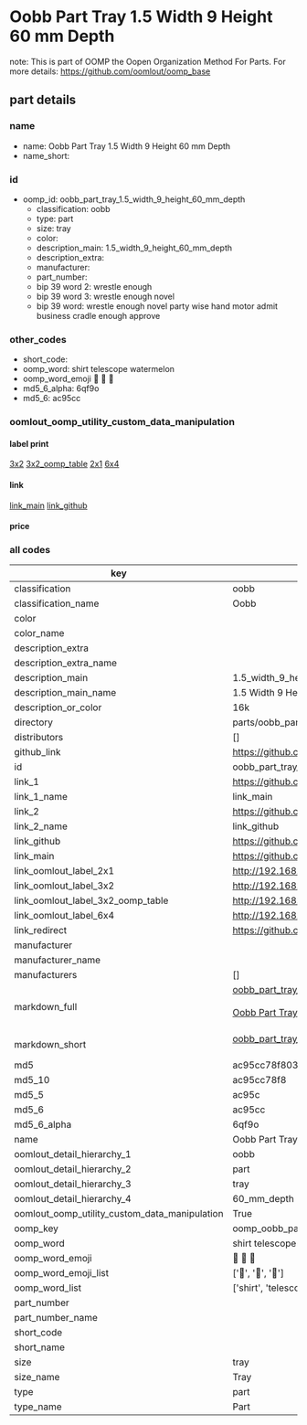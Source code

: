 # Oobb Part Tray 1.5 Width 9 Height 60 mm Depth  

note: This is part of OOMP the Oopen Organization Method For Parts. For more details: https://github.com/oomlout/oomp_base

##  part details
  







### name
* name: Oobb Part Tray 1.5 Width 9 Height 60 mm Depth
* name_short: 
### id
* oomp_id: oobb_part_tray_1.5_width_9_height_60_mm_depth
  * classification: oobb
  * type: part
  * size: tray
  * color: 
  * description_main: 1.5_width_9_height_60_mm_depth
  * description_extra: 
  * manufacturer: 
  * part_number: 
  * bip 39 word 2: wrestle enough
  * bip 39 word 3: wrestle enough novel
  * bip 39 word: wrestle enough novel party wise hand motor admit business cradle enough approve

### other_codes
* short_code: 
* oomp_word: shirt telescope watermelon
* oomp_word_emoji :shirt: :telescope: :watermelon:
* md5_6_alpha: 6qf9o
* md5_6: ac95cc






### oomlout_oomp_utility_custom_data_manipulation
#### label print
[3x2](http://192.168.1.245:1112/?label=oomp%206qf9o)
[3x2_oomp_table](http://192.168.1.108:1112/?label=oomp%206qf9o)
[2x1](http://192.168.1.242:1112/?label=oomp%206qf9o)
[6x4](http://192.168.1.55:1112/?label=oomp%206qf9o)    

#### link

[link_main](https://github.com/oomlout/oomlout_oomp_version_1_messy/tree/main/parts/oobb_part_tray_1.5_width_9_height_60_mm_depth) [link_github](https://github.com/oomlout/oomlout_oomp_version_1_messy/tree/main/parts/oobb_part_tray_1.5_width_9_height_60_mm_depth)                             

#### price







### all codes 
| key | value |  
| --- | --- |  
| classification | oobb |  
| classification_name | Oobb |  
| color |  |  
| color_name |  |  
| description_extra |  |  
| description_extra_name |  |  
| description_main | 1.5_width_9_height_60_mm_depth |  
| description_main_name | 1.5 Width 9 Height 60 mm Depth |  
| description_or_color | 16k |  
| directory | parts/oobb_part_tray_1.5_width_9_height_60_mm_depth |  
| distributors | [] |  
| github_link | https://github.com/oomlout/oomlout_oomp_part_src/tree/main/parts/oobb_part_tray_1.5_width_9_height_60_mm_depth |  
| id | oobb_part_tray_1.5_width_9_height_60_mm_depth |  
| link_1 | https://github.com/oomlout/oomlout_oomp_version_1_messy/tree/main/parts/oobb_part_tray_1.5_width_9_height_60_mm_depth |  
| link_1_name | link_main |  
| link_2 | https://github.com/oomlout/oomlout_oomp_version_1_messy/tree/main/parts/oobb_part_tray_1.5_width_9_height_60_mm_depth |  
| link_2_name | link_github |  
| link_github | https://github.com/oomlout/oomlout_oomp_version_1_messy/tree/main/parts/oobb_part_tray_1.5_width_9_height_60_mm_depth |  
| link_main | https://github.com/oomlout/oomlout_oomp_version_1_messy/tree/main/parts/oobb_part_tray_1.5_width_9_height_60_mm_depth |  
| link_oomlout_label_2x1 | http://192.168.1.242:1112/?label=oomp%206qf9o |  
| link_oomlout_label_3x2 | http://192.168.1.245:1112/?label=oomp%206qf9o |  
| link_oomlout_label_3x2_oomp_table | http://192.168.1.108:1112/?label=oomp%206qf9o |  
| link_oomlout_label_6x4 | http://192.168.1.55:1112/?label=oomp%206qf9o |  
| link_redirect | https://github.com/oomlout/oomlout_oomp_version_1_messy/tree/main/parts/oobb_part_tray_1.5_width_9_height_60_mm_depth |  
| manufacturer |  |  
| manufacturer_name |  |  
| manufacturers | [] |  
| markdown_full | [oobb_part_tray_1.5_width_9_height_60_mm_depth](none)<br>[](none)<br>[Oobb Part Tray 1.5 Width 9 Height 60 Mm Depth](none)<br><br> |  
| markdown_short | [oobb_part_tray_1.5_width_9_height_60_mm_depth](none)<br><br> |  
| md5 | ac95cc78f803b20da37e3a092e12bff2 |  
| md5_10 | ac95cc78f8 |  
| md5_5 | ac95c |  
| md5_6 | ac95cc |  
| md5_6_alpha | 6qf9o |  
| name | Oobb Part Tray 1.5 Width 9 Height 60 mm Depth |  
| oomlout_detail_hierarchy_1 | oobb |  
| oomlout_detail_hierarchy_2 | part |  
| oomlout_detail_hierarchy_3 | tray |  
| oomlout_detail_hierarchy_4 | 60_mm_depth |  
| oomlout_oomp_utility_custom_data_manipulation | True |  
| oomp_key | oomp_oobb_part_tray_1.5_width_9_height_60_mm_depth |  
| oomp_word | shirt telescope watermelon |  
| oomp_word_emoji | :shirt: :telescope: :watermelon: |  
| oomp_word_emoji_list | [':shirt:', ':telescope:', ':watermelon:'] |  
| oomp_word_list | ['shirt', 'telescope', 'watermelon'] |  
| part_number |  |  
| part_number_name |  |  
| short_code |  |  
| short_name |  |  
| size | tray |  
| size_name | Tray |  
| type | part |  
| type_name | Part |  

